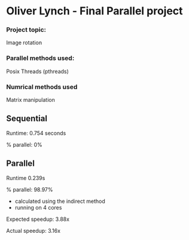 # Oliver Lynch - Final Parallel project

### Project topic:

Image rotation

### Parallel methods used:

Posix Threads (pthreads)

### Numrical methods used

Matrix manipulation

## Sequential

Runtime: 0.754 seconds

% parallel: 0%

## Parallel

Runtime 0.239s

% parallel: 98.97%

- calculated using the indirect method  
- running on 4 cores

Expected speedup: 3.88x

Actual speedup: 3.16x
  





